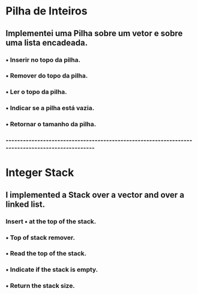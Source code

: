 # Pilha de Inteiros
## Implementei uma Pilha sobre um vetor e sobre uma lista encadeada.
### • Inserir no topo da pilha.
### • Remover do topo da pilha.
### • Ler o topo da pilha.
### • Indicar se a pilha está vazia.
### • Retornar o tamanho da pilha.

### ------------------------------------------------------------------------------------------------

# Integer Stack
## I implemented a Stack over a vector and over a linked list.
### Insert • at the top of the stack.
### • Top of stack remover.
### • Read the top of the stack.
### • Indicate if the stack is empty.
### • Return the stack size.
